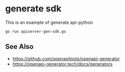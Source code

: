 # generate sdk

This is an example of generate api-python

```
go run apiserver-gen-sdk.go
```

## See Also
- https://github.com/openapitools/openapi-generator
- https://openapi-generator.tech/docs/generators
